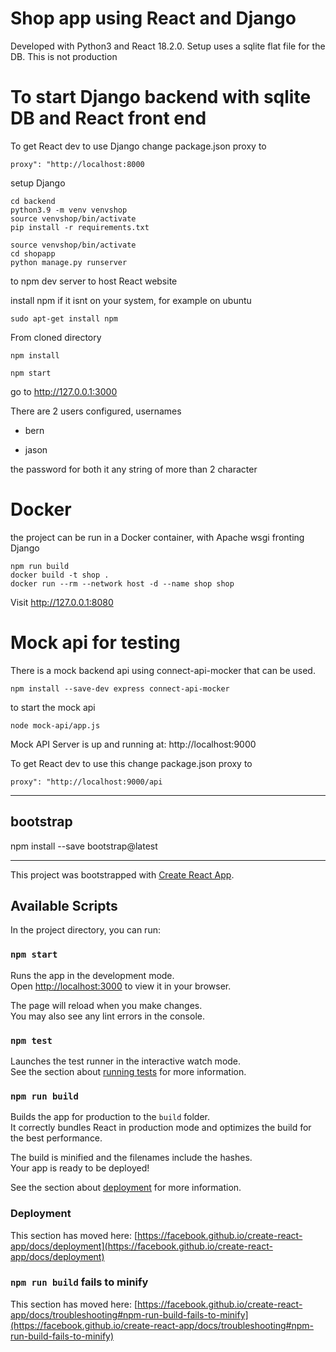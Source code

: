 # Shop app using React and Django

Developed with Python3 and React 18.2.0. Setup uses a sqlite flat file for the DB. This is not production

# To start Django backend with sqlite DB and React front end

To get React dev to use Django change package.json proxy to
```
proxy": "http://localhost:8000
```

setup Django
```
cd backend
python3.9 -m venv venvshop
source venvshop/bin/activate
pip install -r requirements.txt
```

```
source venvshop/bin/activate
cd shopapp
python manage.py runserver
```

to npm dev server to host React website

install npm if it isnt on your system, for example on ubuntu
```
sudo apt-get install npm
```
From cloned directory
```
npm install
```

```
npm start
```

go to http://127.0.0.1:3000

There are 2 users configured, usernames

- bern

- jason

the password for both it any string of more than 2 character

# Docker

the project can be run in a Docker container, with Apache wsgi fronting Django

```
npm run build
docker build -t shop .
docker run --rm --network host -d --name shop shop 
```

Visit http://127.0.0.1:8080

# Mock api for testing
There is a mock backend api using connect-api-mocker that can be used.

```
npm install --save-dev express connect-api-mocker
```

to start the mock api
```
node mock-api/app.js
```
Mock API Server is up and running at: http://localhost:9000

To get React dev to use this change package.json proxy to
```
proxy": "http://localhost:9000/api
```

-----------------------------------------------------------------------------------------------------------------------

## bootstrap
npm install --save bootstrap@latest

----------------------------------------------------------------------

This project was bootstrapped with [Create React App](https://github.com/facebook/create-react-app).

## Available Scripts

In the project directory, you can run:

### `npm start`

Runs the app in the development mode.\
Open [http://localhost:3000](http://localhost:3000) to view it in your browser.

The page will reload when you make changes.\
You may also see any lint errors in the console.

### `npm test`

Launches the test runner in the interactive watch mode.\
See the section about [running tests](https://facebook.github.io/create-react-app/docs/running-tests) for more information.

### `npm run build`

Builds the app for production to the `build` folder.\
It correctly bundles React in production mode and optimizes the build for the best performance.

The build is minified and the filenames include the hashes.\
Your app is ready to be deployed!

See the section about [deployment](https://facebook.github.io/create-react-app/docs/deployment) for more information.

### Deployment

This section has moved here: [https://facebook.github.io/create-react-app/docs/deployment](https://facebook.github.io/create-react-app/docs/deployment)

### `npm run build` fails to minify

This section has moved here: [https://facebook.github.io/create-react-app/docs/troubleshooting#npm-run-build-fails-to-minify](https://facebook.github.io/create-react-app/docs/troubleshooting#npm-run-build-fails-to-minify)
